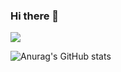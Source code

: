 ### Hi there 👋

<!--
**cjh8746/cjh8746** is a ✨ _special_ ✨ repository because its `README.md` (this file) appears on your GitHub profile.

Here are some ideas to get you started:

- 🔭 I’m currently working on ...
- 🌱 I’m currently learning ...
- 👯 I’m looking to collaborate on ...
- 🤔 I’m looking for help with ...
- 💬 Ask me about ...
- 📫 How to reach me: ...
- 😄 Pronouns: ...
- ⚡ Fun fact: ...
-->


<a href="https://gabby-oval-183.notion.site/91d7e2e727a84575a8c3bdbb41cac0b1" target="_blank"><img src="https://img.shields.io/badge/Notion-#000000?style=flat-square&logo=Notion&logoColor=white"/></a>






![Anurag's GitHub stats](https://github-readme-stats.vercel.app/api?username=cjh8746&show_icons=true&theme=radical)
